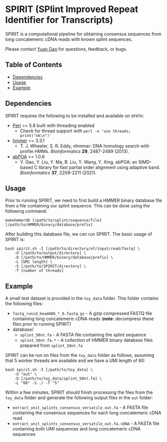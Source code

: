 # **SPIRIT** (**SP**lint **I**mproved **R**epeat **I**dentifier for **T**ranscripts)

SPIRIT is a computational pipeline for obtaining consensus sequences from long concatemeric cDNA reads with known splint sequences.

Please contact [Yuan Gao](mailto:gy.james@outlook.com) for questions, feedback, or bugs. 

## Table of Contents
* [Dependencies](#dependencies)
* [Usage](#usage)
* [Example](#example)

## Dependencies

SPIRIT requires the following to be installed and available on `$PATH`:

* [Perl](https://www.perl.org/) >= 5.8 built with threading enabled
  + Check for thread support with `perl -e 'use threads; print("ok\n")'`
* [hmmer](http://www.hmmer.org/) >= 3.3.1
  + T. J. Wheeler, S. R. Eddy, nhmmer: DNA homology search with profile HMMs. *Bioinformatics* **29**, 2487-2489 (2013).
* [abPOA](https://github.com/Xinglab/abPOA/) >= 1.0.6
  + Y. Gao, Y. Liu, Y. Ma, B. Liu, Y. Wang, Y. Xing, abPOA: an SIMD-based C library for fast partial order alignment using adaptive band. *Bioinformatics* **37**, 2209-2211 (2021).

## Usage

Prior to running SPIRIT, we need to first build a HMMER binary database file from a file containing our splint sequence. This can be done using the following command:

```
makehmmerdb [/path/to/splint/sequence/file] [/path/to/HMMER/binary/database/prefix]
```

After building this database file, we can run SPIRIT. The basic usage of SPIRIT is:

```
bash spirit.sh -I [/path/to/directory/of/input/read/fastq] \
    -O [/path/to/output/directory] \
    -D [/path/to/HMMER/binary/database/prefix] \
    -L [UMI length] \
    -S [/path/to/SPIRIT/directory] \
    -T [number of threads]
```

## Example

A small test dataset is provided in the `toy_data` folder. This folder contains the following files:

* `fastq_runid_head400_*_0.fastq.gz` - A gzip compressed FASTQ file containing long concatemeric cDNA reads (**note:** decompress these files prior to running SPIRIT)
* database/
  + `splint_50nt.fa` - A FASTA file containing the splint sequence
  + `splint_50nt.fa.*` - A collection of HMMER binary database files prepared from `splint_50nt.fa`

SPIRIT can be run on files from the `toy_data` folder as follows, assuming that 5 worker threads are available and we have a UMI length of 60:

```
bash spirit.sh -I [/path/to/toy_data] \
    -O "out" \
    -D [/path/to/toy_data/splint_50nt.fa] \
    -L "60" -S ./ -T "5"
```

Within a few minutes, SPIRIT should finish processing the files from the `toy_data` folder and generate the following output files in the `out` folder:

* `extract_unit_splints_consensus_versatile_out.fa` - A FASTA file containing the consensus sequences for each long concatemeric cDNA read
* `extract_unit_splints_consensus_versatile_out.fa.cDNA` - A FASTA file containing both UMI sequences and long concatemeric cDNA sequences
